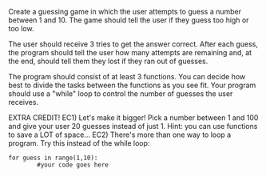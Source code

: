 Create a guessing game in which the user attempts to guess a number between
1 and 10.  The game should tell the user if they guess too high or too low.

The user should receive 3 tries to get the answer correct.  After each guess,
the program should tell the user how many attempts are remaining and, at the
end, should tell them they lost if they ran out of guesses.

The program should consist of at least 3 functions.  You can decide how best
to divide the tasks between the functions as you see fit.  Your program should 
use a "while" loop to control the number of guesses the user receives.

EXTRA CREDIT!
EC1) Let's make it bigger!  Pick a number between 1 and 100 and give your user
    20 guesses instead of just 1.  Hint: you can use functions to save a LOT
    of space...
EC2) There's more than one way to loop a program.  Try this instead of the while
loop:
    
    for guess in range(1,10):
            #your code goes here
